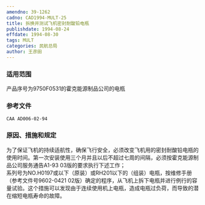 ```yaml
---
amendno: 39-1262  
cadno: CAD1994-MULT-25  
title: 拆换并测试飞机密封耐酸铅电瓶  
publishdate: 1994-08-24  
effdate: 1994-08-30  
tags: MULT  
categories: 民航总局  
author: 王彦田  
---
```

  
### 适用范围  
产品序号为9750F0531的霍克能源制品公司的电瓶  
  
<!--more-->  
### 参考文件  
    CAA AD006-02-94  
  
### 原因、措施和规定  
为了保证飞机的持续适航性，确保飞行安全，必须改变飞机用的密封耐酸铅电瓶的使用时间。第一次安装使用三个月并且以后不超过七周的间隔，必须按霍克能源制品公司服务通告A1-93 03版的要求执行下述工作；  
    系列号为NO.H0197或以下（原装）或RH201以下的（组装）电瓶，按维修手册（参考文件号9602-0421 02版）确定的程序，从飞机上拆下电瓶并进行例行的容量试验。这个措施可以发现由于连续使用机上电瓶，造成电瓶过负荷，而导致的潜在缩短电瓶寿命的故障。  

